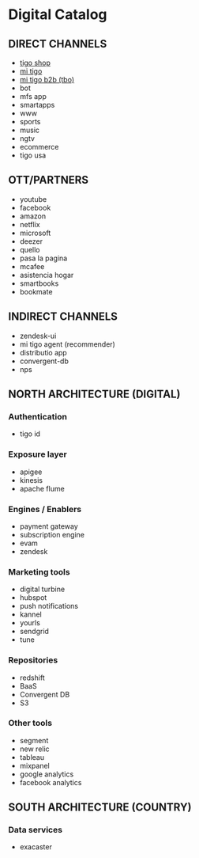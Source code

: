 # Digital Catalog

## DIRECT CHANNELS
- [tigo shop](tigoshop.md)
- [mi tigo](mitigo.md)
- [mi tigo b2b (tbo)](tbo.md)
- bot
- mfs app
- smartapps
- www
- sports
- music
- ngtv
- ecommerce
- tigo usa

## OTT/PARTNERS
- youtube
- facebook
- amazon
- netflix
- microsoft
- deezer
- quello
- pasa la pagina
- mcafee
- asistencia hogar
- smartbooks
- bookmate

## INDIRECT CHANNELS
- zendesk-ui
- mi tigo agent (recommender)
- distributio app
- convergent-db
- nps

## NORTH ARCHITECTURE (DIGITAL)

### Authentication
- tigo id

### Exposure layer
- apigee
- kinesis
- apache flume

### Engines / Enablers
- payment gateway
- subscription engine
- evam
- zendesk

### Marketing tools
- digital turbine
- hubspot
- push notifications
- kannel
- yourls
- sendgrid
- tune

### Repositories
- redshift
- BaaS
- Convergent DB
- S3

### Other tools
- segment
- new relic
- tableau
- mixpanel
- google analytics
- facebook analytics

## SOUTH ARCHITECTURE (COUNTRY)

### Data services
- exacaster


